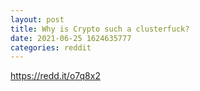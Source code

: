 ```yaml
--- 
layout: post 
title: Why is Crypto such a clusterfuck? 
date: 2021-06-25 1624635777 
categories: reddit 
--- 
```

https://redd.it/o7q8x2